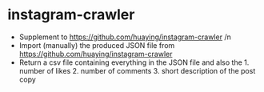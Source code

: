 # instagram-crawler
- Supplement to https://github.com/huaying/instagram-crawler /n
- Import (manually) the produced JSON file from https://github.com/huaying/instagram-crawler
- Return a csv file containing everything in the JSON file and also the 1. number of likes 2. number of comments 3. short description of the post copy
